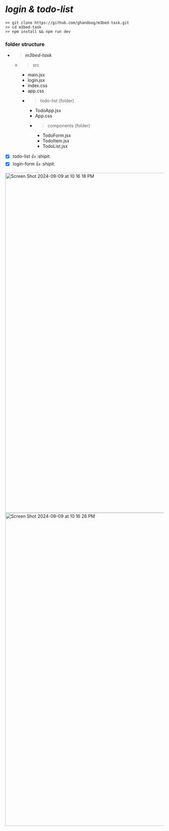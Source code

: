 # ***login & todo-list***
```
>> git clone https://github.com/ghandoog/m3bed-task.git
>> cd m3bed-task
>> npm install && npm run dev
```

### folder structure
- >***m3bed-task***
  - >src
    - main.jsx
    - login.jsx
    - index.css
    - app.css
    - >todo-list (folder)
      - TodoApp.jsx
      - App.css
      - >components (folder)
        - TodoForm.jsx
        - TodoItem.jsx
        - TodoList.jsx
           

- [x] todo-list :+1: :shipit:
- [x] login-form :+1: :shipit:
     
 <img width="1077" alt="Screen Shot 2024-09-09 at 10 16 18 PM" src="https://github.com/user-attachments/assets/3c8f5925-62be-4eab-814f-09528e8b12e8">
<img width="991" alt="Screen Shot 2024-09-09 at 10 16 26 PM" src="https://github.com/user-attachments/assets/fc3b12d1-3fa5-46d4-bae8-4787bafbbb9e">




